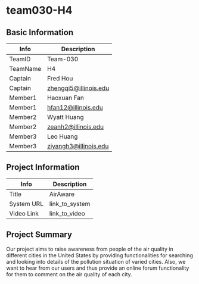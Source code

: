 # team030-H4

## Basic Information

| Info     | Description           |
| -------- | --------------------- |
| TeamID   | Team-030              |
| TeamName | H4                    |
| Captain  | Fred Hou              |
| Captain  | zhengqi5@illinois.edu |
| Member1  | Haoxuan Fan           |
| Member1  | hfan12@illinois.edu   |
| Member2  | Wyatt Huang           |
| Member2  | zeanh2@illinois.edu   |
| Member3  | Leo Huang             |
| Member3  | ziyangh3@illinois.edu |

## Project Information

| Info       | Description    |
| ---------- | -------------- |
| Title      | AirAware       |
| System URL | link_to_system |
| Video Link | link_to_video  |

## Project Summary

Our project aims to raise awareness from people of the air quality in different cities in the United States by providing functionalities for searching and looking into details of the pollution situation of varied cities. Also, we want to hear from our users and thus provide an online forum functionality for them to comment on the air quality of each city.
